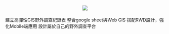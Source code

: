 <h1 align="center"><img src="https://i.imgur.com/GkYjErw.png"/></h1>

建立高彈性GIS野外調查紀錄表
整合google sheet與Web GIS
搭配RWD設計，強化Mobile端應用
設計屬於自己的野外調查平台
